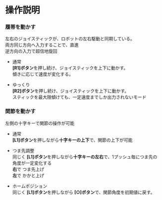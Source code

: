 # 操作説明

### 履帯を動かす
左右のジョイスティックが、ロボットの左右駆動と同期している。  
両方同じ方向へ入力することで、直進  
逆方向の入力で超信地旋回

* 通常  
**\[R1\]ボタン**を押し続け、ジョイスティックを上下に動かす。  
傾きに応じて速度が変化する。

* ゆっくり  
**\[R2\]ボタン**を押し続け、ジョイスティックを上下に動かす。  
スティックを最大限傾けても、一定速度までしか出力されないモード

### 関節を動かす
左側の十字キーで関節の操作が可能  
* 通常  
**\[L1\]ボタン**を押しながら**十字キーの上下**で、関節の上下が可能

* つま先調整  
同じく **\[L1\]ボタン**を押しながら**十字キーの左右**で、1プッシュ毎につま先の角度が一定変化する  
**右**で つま先上げ  
**左**で かかと上げ

* ホームポジション  
同じく **\[L1\]ボタン**を押しながら **\[○\]ボタン**で、関節角度を初期値に戻す。